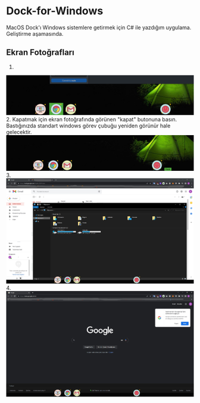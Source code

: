 # Dock-for-Windows
 MacOS Dock'ı Windows sistemlere getirmek için C# ile yazdığım uygulama. Geliştirme aşamasında.

## Ekran Fotoğrafları
1. 
![alt text](https://github.com/Emre-Can/Dock-for-Windows/blob/main/photo1.png "Ekran Fotoğrafı 1")
2. Kapatmak için ekran fotoğrafında görünen "kapat" butonuna basın. Bastığınızda standart windows görev çubuğu yeniden görünür hale gelecektir.
![alt text](https://github.com/Emre-Can/Dock-for-Windows/blob/main/photo4.png "Ekran Fotoğrafı 2")
3. 
![alt text](https://github.com/Emre-Can/Dock-for-Windows/blob/main/photo3.jpg "Ekran Fotoğrafı 3")
4. 
![alt text](https://github.com/Emre-Can/Dock-for-Windows/blob/main/photo2.jpg "Ekran Fotoğrafı 4")
